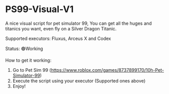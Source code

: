 # PS99-Visual-V1
A nice visual script for pet simulator 99, You can get all the huges and titanics you want, even fly on a Silver Dragon Titanic. 

Supported executors: Fluxus, Arceus X and Codex

Status: 🟢Working

How to get it working: 
1. Go to Pet Sim 99 (https://www.roblox.com/games/8737899170/10h-Pet-Simulator-99)
2. Execute the script using your executor (Supported ones above)
3. Enjoy! 
